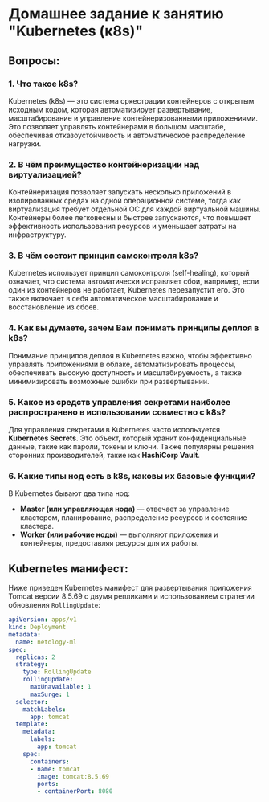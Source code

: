 # Домашнее задание к занятию "Kubernetes (к8s)"

## Вопросы:

### 1. Что такое k8s?
Kubernetes (k8s) — это система оркестрации контейнеров с открытым исходным кодом, которая автоматизирует развертывание, масштабирование и управление контейнеризованными приложениями. Это позволяет управлять контейнерами в большом масштабе, обеспечивая отказоустойчивость и автоматическое распределение нагрузки.

### 2. В чём преимущество контейнеризации над виртуализацией?
Контейнеризация позволяет запускать несколько приложений в изолированных средах на одной операционной системе, тогда как виртуализация требует отдельной ОС для каждой виртуальной машины. Контейнеры более легковесны и быстрее запускаются, что повышает эффективность использования ресурсов и уменьшает затраты на инфраструктуру.

### 3. В чём состоит принцип самоконтроля k8s?
Kubernetes использует принцип самоконтроля (self-healing), который означает, что система автоматически исправляет сбои, например, если один из контейнеров не работает, Kubernetes перезапустит его. Это также включает в себя автоматическое масштабирование и восстановление из сбоев.

### 4. Как вы думаете, зачем Вам понимать принципы деплоя в k8s?
Понимание принципов деплоя в Kubernetes важно, чтобы эффективно управлять приложениями в облаке, автоматизировать процессы, обеспечивать высокую доступность и масштабируемость, а также минимизировать возможные ошибки при развертывании.

### 5. Какое из средств управления секретами наиболее распространено в использовании совместно с k8s?
Для управления секретами в Kubernetes часто используется **Kubernetes Secrets**. Это объект, который хранит конфиденциальные данные, такие как пароли, токены и ключи. Также популярны решения сторонних производителей, такие как **HashiCorp Vault**.

### 6. Какие типы нод есть в k8s, каковы их базовые функции?
В Kubernetes бывают два типа нод:
- **Master (или управляющая нода)** — отвечает за управление кластером, планирование, распределение ресурсов и состояние кластера.
- **Worker (или рабочие ноды)** — выполняют приложения и контейнеры, предоставляя ресурсы для их работы.

## Kubernetes манифест:

Ниже приведен Kubernetes манифест для развертывания приложения Tomcat версии 8.5.69 с двумя репликами и использованием стратегии обновления `RollingUpdate`:

```yaml
apiVersion: apps/v1
kind: Deployment
metadata:
  name: netology-ml
spec:
  replicas: 2
  strategy:
    type: RollingUpdate
    rollingUpdate:
      maxUnavailable: 1
      maxSurge: 1
  selector:
    matchLabels:
      app: tomcat
  template:
    metadata:
      labels:
        app: tomcat
    spec:
      containers:
      - name: tomcat
        image: tomcat:8.5.69
        ports:
        - containerPort: 8080
